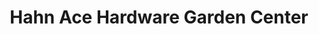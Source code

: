 ---
title: "Hahn Ace Hardware Garden Center"
url: /hartford/hahn-ace-hardware-garden-center/
shop: Garten-Center
---
